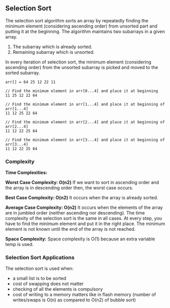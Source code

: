 ## Selection Sort

The selection sort algorithm sorts an array by repeatedly finding the minimum element (considering ascending order) from unsorted part and putting it at the beginning. The algorithm maintains two subarrays in a given array.

1. The subarray which is already sorted.
2. Remaining subarray which is unsorted.

In every iteration of selection sort, the minimum element (considering ascending order) from the unsorted subarray is picked and moved to the sorted subarray.

    arr[] = 64 25 12 22 11

    // Find the minimum element in arr[0...4] and place it at beginning
    11 25 12 22 64

    // Find the minimum element in arr[1...4] and place it at beginning of arr[1...4]
    11 12 25 22 64

    // Find the minimum element in arr[2...4] and place it at beginning of arr[2...4]
    11 12 22 25 64

    // Find the minimum element in arr[3...4] and place it at beginning of arr[3...4]
    11 12 22 25 64 


### Complexity
__Time Complexities:__

__Worst Case Complexity: O(n2)__
If we want to sort in ascending order and the array is in descending order then, the worst case occurs.

__Best Case Complexity: O(n2)__
It occurs when the array is already sorted.

__Average Case Complexity: O(n2)__
It occurs when the elements of the array are in jumbled order (neither ascending nor descending).
The time complexity of the selection sort is the same in all cases. At every step, you have to find the minimum element and put it in the right place. The minimum element is not known until the end of the array is not reached.

__Space Complexity:__
Space complexity is O(1) because an extra variable temp is used.


### Selection Sort Applications
The selection sort is used when:
- a small list is to be sorted
- cost of swapping does not matter
- checking of all the elements is compulsory
- cost of writing to a memory matters like in flash memory (number of writes/swaps is O(n) as compared to O(n2) of bubble sort)